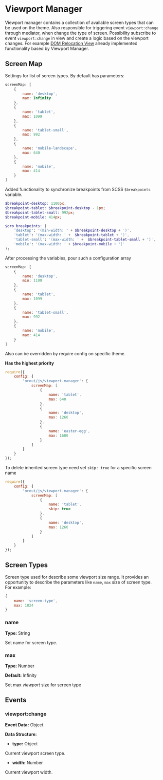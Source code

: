 # Viewport Manager

Viewport manager contains a collection of available screen types that can be used on the theme.
Also responsible for triggering event `viewport:change` through mediator, when change the type of screen.
Possibility subscribe to event `viewport:change` in view and create a logic based on the viewport changes.
For example [DOM Relocation View](../../../../../../../../../commerce/src/Oro/Bundle/FrontendBundle/Resources/doc/components/dom-relocation-view.md) already implemented functionality based by Viewport Manager.

## Screen Map
Settings for list of screen types. By default has parameters:
```javascript
screenMap: [
    {
        name: 'desktop',
        max: Infinity
    },
    {
        name: 'tablet',
        max: 1099
    },
    {
        name: 'tablet-small',
        max: 992
    },
    {
        name: 'mobile-landscape',
        max: 640
    },
    {
        name: 'mobile',
        max: 414
    }
]
```

Added functionality to synchronize breakpoints from SCSS `$breakpoints` variable.

```scss
$breakpoint-desktop: 1100px;
$breakpoint-tablet: $breakpoint-desktop - 1px;
$breakpoint-tablet-small: 992px;
$breakpoint-mobile: 414px;

$oro_breakpoints: (
    'desktop': '(min-width: ' + $breakpoint-desktop + ')',
    'tablet': '(max-width: ' +  $breakpoint-tablet + ')',
    'tablet-small': '(max-width: ' +  $breakpoint-tablet-small + ')',
    'mobile': '(max-width: ' + $breakpoint-mobile + ')'
);
```
After processing the variables, pour such a configuration array

```javascript
screenMap: [
    {
        name: 'desktop',
        min: 1100
    },
    {
        name: 'tablet',
        max: 1099
    },
    {
        name: 'tablet-small',
        max: 992
    },
    {
        name: 'mobile',
        max: 414
    }
]
```
Also can be overridden by require config on specific theme.

**Has the highest priority**
```javascript
require({
    config: {
        'oroui/js/viewport-manager': {
            screenMap: [
                {
                    name: 'tablet',
                    max: 640
                },
                {
                    name: 'desktop',
                    max: 1260
                },
                {
                    name: 'easter-egg',
                    max: 1600
                }
            ]
        }
    }
});
```
To delete inherited screen type need set `skip: true` for a specific screen name
```javascript
require({
    config: {
        'oroui/js/viewport-manager': {
            screenMap: [
                {
                    name: 'tablet',
                    skip: true
                },
                {
                    name: 'desktop',
                    max: 1260
                }
            ]
        }
    }
});
```


## Screen Types
Screen type used for describe some viewport size range.
It provides an opportunity to describe the parameters like `name`, `max` size of screen type.
For example:
```javascript
{
    name: 'screen-type',
    max: 1024
}
```
### name
**Type:** String

Set name for screen type.

### max
**Type:** Number

**Default:** Infinity

Set max *viewport* size for screen type

## Events

### viewport:change
**Event Data:** Object

**Data Structure:**

* **type:** Object

Current viewport screen type.

* **width:** Number

Current viewport width.
